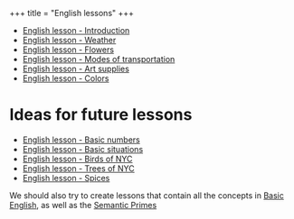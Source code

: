 +++
title = "English lessons"
+++

  - [English lesson - Introduction](/en/English_lesson_-_Introduction)
  - [English lesson - Weather](/en/English_lesson_-_Weather)
  - [English lesson - Flowers](/en/English_lesson_-_Flowers)
  - [English lesson - Modes of
    transportation](/en/English_lesson_-_Modes_of_transportation)
  - [English lesson - Art supplies](/en/English_lesson_-_Art_supplies)
  - [English lesson - Colors](/en/English_lesson_-_Colors)

# Ideas for future lessons

  - [English lesson - Basic numbers](/en/English_lesson_-_Basic_numbers)
  - [English lesson - Basic
    situations](/en/English_lesson_-_Basic_situations)
  - [English lesson - Birds of NYC](/en/English_lesson_-_Birds_of_NYC)
  - [English lesson - Trees of NYC](/en/English_lesson_-_Trees_of_NYC)
  - [English lesson - Spices](/en/English_lesson_-_Spices)

We should also try to create lessons that contain all the concepts in
[Basic English](http://en.wikipedia.org/wiki/Basic_English), as well as
the [Semantic Primes](http://en.wikipedia.org/wiki/Semantic_Primes)
